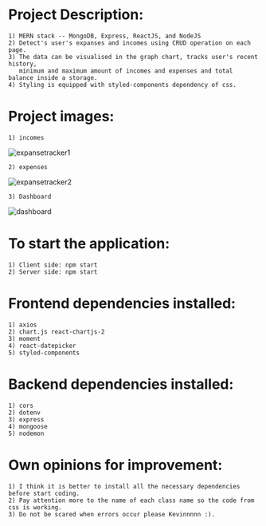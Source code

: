 #   Project Description:
    1) MERN stack -- MongoDB, Express, ReactJS, and NodeJS
    2) Detect's user's expanses and incomes using CRUD operation on each page.
    3) The data can be visualised in the graph chart, tracks user's recent history, 
       minimum and maximum amount of incomes and expenses and total balance inside a storage.
    4) Styling is equipped with styled-components dependency of css.

#   Project images:
    1) incomes
![expansetracker1](https://github.com/kevinandris/test/assets/102328858/e1ce91fb-962b-4405-a56a-8431b53eddb5)
    
    2) expenses
![expansetracker2](https://github.com/kevinandris/test/assets/102328858/790bcb09-2fc1-4ca0-87dd-3b0159591815)

    3) Dashboard
![dashboard](https://github.com/kevinandris/test/assets/102328858/017079dd-f01f-4f86-b924-01716ad94a6f)

#   To start the application:
    1) Client side: npm start
    2) Server side: npm start

#   Frontend dependencies installed:
    1) axios
    2) chart.js react-chartjs-2
    3) moment
    4) react-datepicker
    5) styled-components

#   Backend dependencies installed:
    1) cors
    2) dotenv
    3) express
    4) mongoose
    5) nodemon

#   Own opinions for improvement:
    1) I think it is better to install all the necessary dependencies before start coding.
    2) Pay attention more to the name of each class name so the code from css is working.
    3) Do not be scared when errors occur please Kevinnnnn :).
